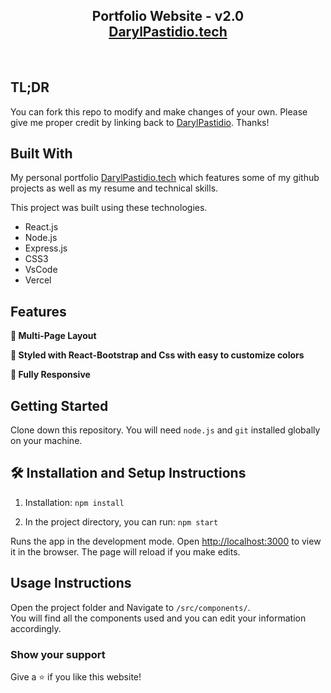 <h2 align="center">
  Portfolio Website - v2.0<br/>
  <a href="https://vercel-three-mu-60.vercel.app/" target="_blank">DarylPastidio.tech</a>
</h2>

<br/>

<center>

</center>

## TL;DR

You can fork this repo to modify and make changes of your own. Please give me proper credit by linking back to [DarylPastidio](https://vercel-three-mu-60.vercel.app/). Thanks!

## Built With

My personal portfolio <a href="https://vercel-three-mu-60.vercel.app/" target="_blank">DarylPastidio.tech</a> which features some of my github projects as well as my resume and technical skills.<br/>

This project was built using these technologies.

- React.js
- Node.js
- Express.js
- CSS3
- VsCode
- Vercel

## Features

**📖 Multi-Page Layout**

**🎨 Styled with React-Bootstrap and Css with easy to customize colors**

**📱 Fully Responsive**

## Getting Started

Clone down this repository. You will need `node.js` and `git` installed globally on your machine.

## 🛠 Installation and Setup Instructions

1. Installation: `npm install`

2. In the project directory, you can run: `npm start`

Runs the app in the development mode.
Open [http://localhost:3000](http://localhost:3000) to view it in the browser.
The page will reload if you make edits.

## Usage Instructions

Open the project folder and Navigate to `/src/components/`. <br/>
You will find all the components used and you can edit your information accordingly.

### Show your support

Give a ⭐ if you like this website!
